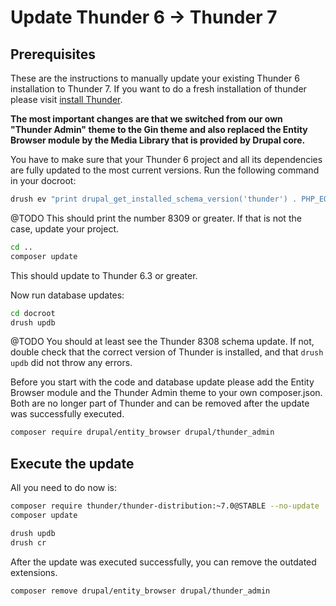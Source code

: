 # Update Thunder 6 -> Thunder 7

## Prerequisites

These are the instructions to manually update your existing Thunder 6 installation to Thunder 7. If
you want to do a fresh installation of thunder please visit [install Thunder](../setup.md#install-thunder).

**The most important changes are that we switched from our own "Thunder Admin" theme to the Gin theme and also replaced
the Entity Browser module by the Media Library that is provided by Drupal core.**

You have to make sure that your Thunder 6 project and all its dependencies are fully updated to the most current
versions. Run the following command in your docroot:

```bash
drush ev "print drupal_get_installed_schema_version('thunder') . PHP_EOL;"
```

@TODO
This should print the number 8309 or greater. If that is not the case, update your project.

```bash
cd ..
composer update
```

This should update to Thunder 6.3 or greater.

Now run database updates:

```bash
cd docroot
drush updb
```

@TODO
You should at least see the Thunder 8308 schema update. If not, double check that the correct version of Thunder is
installed, and that `drush updb` did not throw any errors.

Before you start with the code and database update please add the Entity Browser module and the Thunder Admin theme
to your own composer.json. Both are no longer part of Thunder and can be removed after the update was successfully executed.

```bash
composer require drupal/entity_browser drupal/thunder_admin
```

## Execute the update

All you need to do now is:

```bash
composer require thunder/thunder-distribution:~7.0@STABLE --no-update
composer update

drush updb
drush cr
```

After the update was executed successfully, you can remove the outdated extensions.

```bash
composer remove drupal/entity_browser drupal/thunder_admin
```
